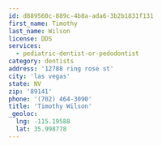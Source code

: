 ```yaml
---
id: d889560c-889c-4b8a-ada6-3b2b1831f131
first_name: Timothy
last_name: Wilson
license: DDS
services:
  - pediatric-dentist-or-pedodontist
category: dentists
address: '12788 ring rose st'
city: 'las vegas'
state: NV
zip: '89141'
phone: '(702) 464-3090'
title: 'Timothy Wilson'
_geoloc:
  lng: -115.19588
  lat: 35.998778
---
```

